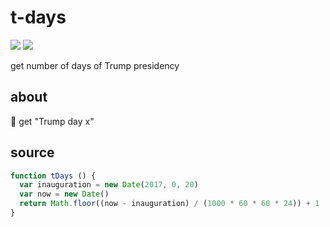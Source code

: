 # t-days
![](https://img.shields.io/npm/v/tdays.svg)
![](https://img.shields.io/npm/dt/tdays.svg)

get number of days of Trump presidency
## about
📆 get "Trump day x"
## source

```js
function tDays () {
  var inauguration = new Date(2017, 0, 20)
  var now = new Date()
  return Math.floor((now - inauguration) / (1000 * 60 * 60 * 24)) + 1
}
```
